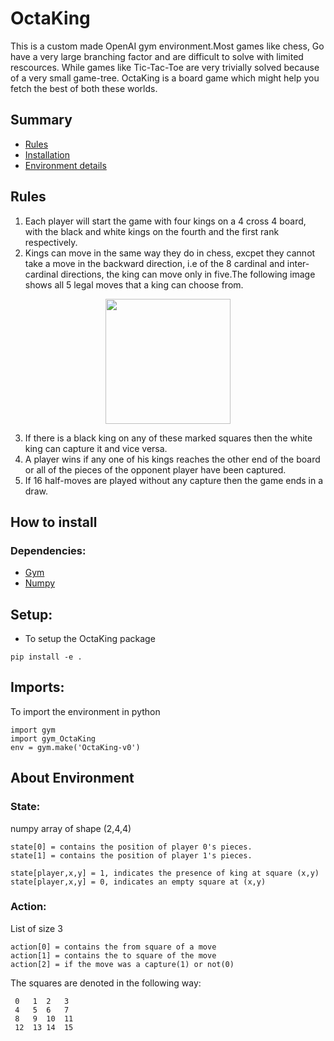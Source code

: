 # OctaKing
This is a custom made OpenAI gym environment.Most games like chess, Go have a very large branching factor and are difficult to solve with limited rescources. While games like Tic-Tac-Toe are very trivially solved because of a very small game-tree. OctaKing is a board game which might help you fetch the best of both these worlds.
 
 ## Summary
  - [Rules](#getting-started)
  - [Installation](#How-to-install)
  - [Environment details](#About-Environment) 
 
## Rules
1) Each player will start the game with four kings on a 4 cross 4 board, with the black and white kings on the fourth and the first rank respectively.
2) Kings can move in the same way they do in chess, excpet they cannot take a move in the backward direction, i.e of the 8 cardinal and inter-cardinal directions, the king can move only in five.The following image shows all 5 legal moves that a king can choose from.

<p align="center">
<a href="url"><img src="https://i.imgur.com/ldswIVh.png" height="200" width="200" ></a>
</p>

3) If there is a black king on any of these marked squares then the white king can capture it and vice versa.
4) A player wins if any one of his kings reaches the other end of the board or all of the pieces of the opponent player have been captured.
5) If 16 half-moves are played without any capture then the game ends in a draw.

## How to install

### Dependencies:
* [Gym](https://github.com/openai/gym)
* [Numpy](https://github.com/numpy/numpy)

## Setup:
* To setup the OctaKing package  
```
pip install -e .
```
## Imports:
To import the environment in python
```
import gym
import gym_OctaKing
env = gym.make('OctaKing-v0')
```

## About Environment

### State: 
numpy array of shape (2,4,4)                        
```
state[0] = contains the position of player 0's pieces.
state[1] = contains the position of player 1's pieces.

state[player,x,y] = 1, indicates the presence of king at square (x,y)
state[player,x,y] = 0, indicates an empty square at (x,y)
```

### Action:
List of size 3
```
action[0] = contains the from square of a move
action[1] = contains the to square of the move
action[2] = if the move was a capture(1) or not(0)
```

The squares are denoted in the following way:
```
 0   1  2   3                       
 4   5  6   7                                 
 8   9  10  11                            
 12  13 14  15                        
 ```
